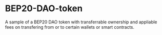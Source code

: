 # BEP20-DAO-token
A sample of a BEP20 DAO token with transferrable ownership and appliable fees on transfering from or to certain wallets or smart contracts.
